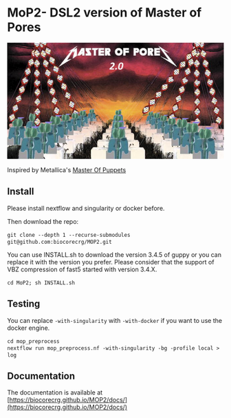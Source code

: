 # MoP2- DSL2 version of Master of Pores

![MOP2](https://github.com/biocorecrg/MoP2/blob/main/img/master_red.jpg?raw=true)


Inspired by Metallica's [Master Of Puppets](https://www.youtube.com/watch?v=S7blkui3nQc)

## Install
Please install nextflow and singularity or docker before.

Then download the repo:

```
git clone --depth 1 --recurse-submodules git@github.com:biocorecrg/MOP2.git
```

You can use INSTALL.sh to download the version 3.4.5 of guppy or you can replace it with the version you prefer. Please consider that the support of VBZ compression of fast5 started with version 3.4.X. 

```
cd MoP2; sh INSTALL.sh
```

## Testing
You can replace ```-with-singularity``` with ```-with-docker``` if you want to use the docker engine.

```
cd mop_preprocess
nextflow run mop_preprocess.nf -with-singularity -bg -profile local > log

```

## Documentation

The documentation is available at [https://biocorecrg.github.io/MOP2/docs/](https://biocorecrg.github.io/MOP2/docs/)
